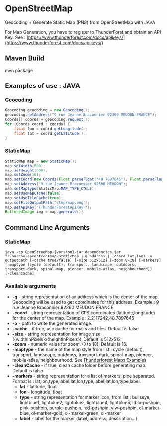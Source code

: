# OpenStreetMap
Geocoding + Generate Static Map (PNG) from OpenStreetMap with JAVA

For Map Generation, you have to register to ThunderForst and obtain an API Key. See : [https://www.thunderforest.com/docs/apikeys/](https://www.thunderforest.com/docs/apikeys/)

## Maven Build
mvn package

## Examples of use : JAVA

### Geocoding

```java
Geocoding geocoding = new Geocoding();
geocoding.setAddress("9 rue Jeanne Braconnier 92360 MEUDON FRANCE");
Coords[] coords = geocoding.request();
for (Coords coord : coords) {
    float lon = coord.getLongitude();
    float lat = coord.getLatitude();
}
```

### StaticMap 

```java
StaticMap map = new StaticMap(); 
map.setWidth(800);
map.setHeight(600);
map.setZoom(16);
map.setCoord(new Coords(Float.parseFloat("48.7897645"), Float.parseFloat("2.2117242")));
map.setAddress("9 rue Jeanne Braconnier 92360 MEUDON");
map.setMaptype(StaticMap.MAP_TYPE_CYCLE);
map.setUseMapCache(false);
map.setUseTileCache(true);
map.setFileOutputPath("/tmp/map.png");
map.setApiKey("{ThunderForestApiKey}");
BufferedImage img = map.generate();
```

## Command Line Arguments

### StaticMap
<code>java -cp OpenStreeMap-{version}-jar-dependencies.jar fr.aareon.openstreetmap.StaticMap (-q address | -coord lat,lon) -o outputpath [-cache true/false] [-size 512x512] [-zoom 0-18] [-markers] [-maptype [cycle (default), transport, landscape, outdoors, transport-dark, spinal-map, pioneer, mobile-atlas, neighbourhood]] [-cleanCache]
</code>

### Available arguments
- **-q** - string representation of an address which is the center of the map. Geocoding will be used to get coordinates for this address. Example : 9 rue Jeanne Braconnier 92360 MEUDON FRANCE
- **-coord** - string representation of GPS coordinates (latitude,longitude) for the center of the map. Example : 2.2117242,48.7897645
- **-o** - path to write the generated image. 
- **-cache** - if true, use cache for maps and tiles. Default is false
- **-size** - string representation for image size ({widthInPixels}x{heightInPixels}). Default is 512x512
- **-zoom** - numeric value for zoom. (0 to 18). Default is 16.
- **-maptype** - the name of the map style from list : cycle (default), transport, landscape, outdoors, transport-dark, spinal-map, pioneer, mobile-atlas, neighbourhood. See [Thunderforest Maps Examples](https://www.thunderforest.com/maps/)
- **-cleanCache** - if true, clean cache folder before generating map. Default is false
- **-markers** - string representation for a list of markers, pipe separated. Format is : lat,lon,type,label|lat,lon,type,label|lat,lon,type,label.
  - **lat** - latitude, float
  - **lon** - longitude, float
  - **type** - string representation for marker icon, from list : bullseye, lightblue1, lightblue2, lightblue3, lightblue4, lightblue5, ltblu-pushpin, pink-pushpin, purple-pushpin, red-pushpin, ylw-pushpin, ol-marker-blue, ol-marker-gold, ol-marker-green, ol-marker
  - **label** - label for the marker (label, address, description...)
 
